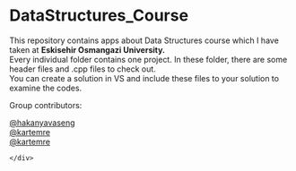 <!DOCTYPE html>
<html>

<head>
  <meta charset="utf-8">
  <meta name="viewport" content="width=device-width, initial-scale=1.0">
  <title>README</title>
  <link rel="stylesheet" href="https://stackedit.io/style.css" />
</head>

<body class="stackedit">
    <div class="stackedit__html">
        <h1 id="datastructures_course">DataStructures_Course</h1>
        <p>
            This repository contains apps about Data Structures course which I have taken at <strong>Eskisehir Osmangazi University.</strong><br>
            Every individual folder contains one project. In these folder, there are some header files and .cpp files to check out.<br>
            You can create a solution in VS and include these files to your solution to examine the codes.
        </p>
        <p>Group contributors:</p>
        <a <link href="https://github.com/hakanyavaseng" rel="stylesheet" />@hakanyavaseng</a><br>
        <a <link href="https://github.com/kartemre" rel="stylesheet" />@kartemre</a><br>
        <a <link href="https://github.com/Sunnrise" rel="stylesheet" />@kartemre</a><br>

    </div>
</body>

</html>
